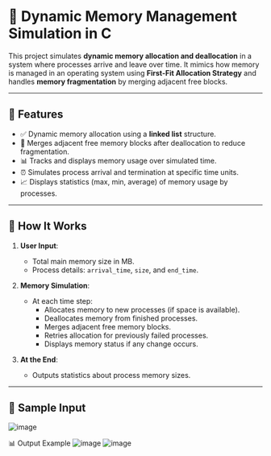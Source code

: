 
# 🧠 Dynamic Memory Management Simulation in C

This project simulates **dynamic memory allocation and deallocation** in a system where processes arrive and leave over time. It mimics how memory is managed in an operating system using **First-Fit Allocation Strategy** and handles **memory fragmentation** by merging adjacent free blocks.

---

## 📁 Features

- ✅ Dynamic memory allocation using a **linked list** structure.
- 🧩 Merges adjacent free memory blocks after deallocation to reduce fragmentation.
- 📊 Tracks and displays memory usage over simulated time.
- ⏰ Simulates process arrival and termination at specific time units.
- 📈 Displays statistics (max, min, average) of memory usage by processes.

---

## 📌 How It Works

1. **User Input**:
   - Total main memory size in MB.
   - Process details: `arrival_time`, `size`, and `end_time`.

2. **Memory Simulation**:
   - At each time step:
     - Allocates memory to new processes (if space is available).
     - Deallocates memory from finished processes.
     - Merges adjacent free memory blocks.
     - Retries allocation for previously failed processes.
     - Displays memory status if any change occurs.

3. **At the End**:
   - Outputs statistics about process memory sizes.

---

## 🧪 Sample Input
![image](https://github.com/user-attachments/assets/61727239-404b-4566-919d-6babf63a2f0c)


📊 Output Example
![image](https://github.com/user-attachments/assets/bcd0393a-52fa-4336-9ddb-8376ed1263af)
![image](https://github.com/user-attachments/assets/d82c7120-1657-4726-a379-37c32f4df839)




